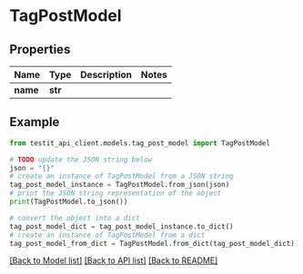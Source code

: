 # TagPostModel


## Properties

Name | Type | Description | Notes
------------ | ------------- | ------------- | -------------
**name** | **str** |  | 

## Example

```python
from testit_api_client.models.tag_post_model import TagPostModel

# TODO update the JSON string below
json = "{}"
# create an instance of TagPostModel from a JSON string
tag_post_model_instance = TagPostModel.from_json(json)
# print the JSON string representation of the object
print(TagPostModel.to_json())

# convert the object into a dict
tag_post_model_dict = tag_post_model_instance.to_dict()
# create an instance of TagPostModel from a dict
tag_post_model_from_dict = TagPostModel.from_dict(tag_post_model_dict)
```
[[Back to Model list]](../README.md#documentation-for-models) [[Back to API list]](../README.md#documentation-for-api-endpoints) [[Back to README]](../README.md)


